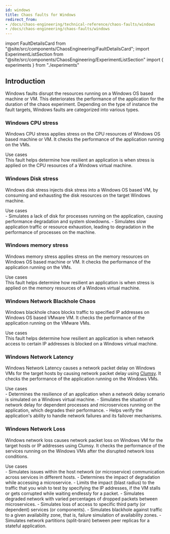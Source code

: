 ```yaml
---
id: windows
title: Chaos faults for Windows
redirect_from:
- /docs/chaos-engineering/technical-reference/chaos-faults/windows
- /docs/chaos-engineering/chaos-faults/windows
---
```


<!-- Import statement for Custom Components -->

import FaultDetailsCard from "@site/src/components/ChaosEngineering/FaultDetailsCard";
import ExperimentListSection from "@site/src/components/ChaosEngineering/ExperimentListSection"
import { experiments } from "./experiments"

<!-- Heading Description -->

<div>

## Introduction

Windows faults disrupt the resources running on a Windows OS based machine or VM. This deteriorates the performance of the application for the duration of the chaos experiment. Depending on the type of instance the fault targets, Windows faults are categorized into various types.

<ExperimentListSection experiments={experiments} />

<FaultDetailsCard category="windows">

### Windows CPU stress

Windows CPU stress applies stress on the CPU resources of Windows OS based machine or VM. It checks the performance of the application running on the VMs.

<Accordion color="green">
<summary>Use cases</summary>
This fault helps determine how resilient an application is when stress is applied on the CPU resources of a Windows virtual machine.
</Accordion>

</FaultDetailsCard>

<FaultDetailsCard category="windows">

### Windows Disk stress

Windows disk stress injects disk stress into a Windows OS based VM, by consuming and exhausting the disk resources on the target Windows machine.

<Accordion color="green">
<summary>Use cases</summary>
- Simulates a lack of disk for processes running on the application, causing performance degradation and system slowdowns.
- Simulates slow application traffic or resource exhaustion, leading to degradation in the performance of processes on the machine.
</Accordion>

</FaultDetailsCard>

<FaultDetailsCard category="windows">

<!-- please specify category in above tag to generate correct experiment icons and links by itself, if links are broken please contact @Sahil, that's me -->

### Windows memory stress

Windows memory stress applies stress on the memory resources on Windows OS based machine or VM. It checks the performance of the application running on the VMs.

<Accordion color="green">
<summary>Use cases</summary>
This fault helps determine how resilient an application is when stress is applied on the memory resources of a Windows virtual machine.
</Accordion>

</FaultDetailsCard>

<FaultDetailsCard category="windows">

### Windows Network Blackhole Chaos

Windows blackhole chaos blocks traffic to specified IP addresses on Windows OS based VMware VM. It checks the performance of the application running on the VMware VMs.

<Accordion color="green">
<summary>Use cases</summary>
This fault helps determine how resilient an application is when network access to certain IP addresses is blocked on a Windows virtual machine.
</Accordion>

</FaultDetailsCard>

<FaultDetailsCard category="windows">

### Windows Network Latency

Windows Network Latency causes a network packet delay on Windows VMs for the target hosts by causing network packet delay using [Clumsy](https://jagt.github.io/clumsy/). It checks the performance of the application running on the Windows VMs.

<Accordion color="green">
<summary>Use cases</summary>
- Determines the resilience of an application when a network delay scenario is simulated on a Windows virtual machine.
- Simulates the situation of network delay for dependent processes and microservices running on the application, which degrades their performance.
- Helps verify the application's ability to handle network failures and its failover mechanisms.
</Accordion>

</FaultDetailsCard>

<FaultDetailsCard category="windows">

### Windows Network Loss

Windows network loss causes network packet loss on Windows VM for the target hosts or IP addresses using Clumsy. It checks the performance of the services running on the Windows VMs after the disrupted network loss conditions.

<Accordion color="green">
<summary>Use cases</summary>
- Simulates issues within the host network (or microservice) communication across services in different hosts.
- Determines the impact of degradation while accessing a microservice.
- Limits the impact (blast radius) to the traffic that you wish to test by specifying the IP addresses, if the VM stalls or gets corrupted while waiting endlessly for a packet.
- Simulates degraded network with varied percentages of dropped packets between microservices.
- Simulates loss of access to specific third party (or dependent) services (or components).
- Simulates blackhole against traffic to a given availability zone, that is, failure simulation of availability zones.
- Simulates network partitions (split-brain) between peer replicas for a stateful application.
</Accordion>

</FaultDetailsCard>

</div>